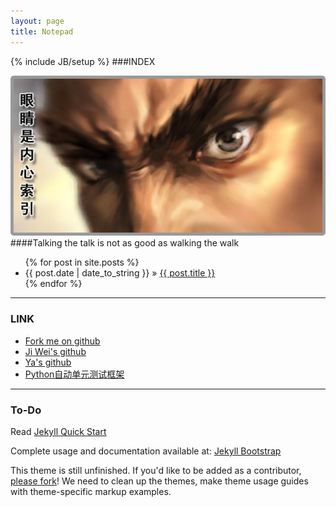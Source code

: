 ```yaml
---
layout: page
title: Notepad
---
```

{% include JB/setup %}
###INDEX

![](/images/eye.png)
####Talking the talk is not as good as walking the walk

<ul class="posts">
  {% for post in site.posts %}
    <li><span>{{ post.date | date_to_string }}</span> &raquo; <a href="{{ BASE_PATH }}{{ post.url }}">{{ post.title }}</a></li>
  {% endfor %}
</ul>

---
### LINK

- [Fork me on github](https://github.com/shonwang/shonwang.github.com)
- [Ji Wei's github](https://github.com/chengzi)
- [Ya's github](https://github.com/dracher)
- [Python自动单元测试框架](http://www.ibm.com/developerworks/cn/linux/l-pyunit/index.html)

---
### To-Do

Read [Jekyll Quick Start](http://jekyllbootstrap.com/usage/jekyll-quick-start.html)

Complete usage and documentation available at: [Jekyll Bootstrap](http://jekyllbootstrap.com)

This theme is still unfinished. If you'd like to be added as a contributor, [please fork](http://github.com/plusjade/jekyll-bootstrap)!
We need to clean up the themes, make theme usage guides with theme-specific markup examples.


